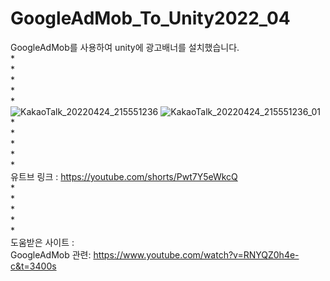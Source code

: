 # GoogleAdMob_To_Unity2022_04
GoogleAdMob를 사용하여 unity에 광고배너를 설치했습니다.     
*                                                
*                                              
*                                              
*                                                 
*                                                 
![KakaoTalk_20220424_215551236](https://user-images.githubusercontent.com/71114491/164978522-8b1734eb-5fe9-43d5-a114-3545136c2ac6.jpg)
![KakaoTalk_20220424_215551236_01](https://user-images.githubusercontent.com/71114491/164978527-79061828-446c-4374-998b-9b9be7f30179.jpg)
*                                                
*                                              
*                                              
*                                                 
*                                                 
유트브 링크 : https://youtube.com/shorts/Pwt7Y5eWkcQ              
*                                                 
*                                                 
*                                                 
*                                                 
*                                                 
도움받은 사이트 :                                           
GoogleAdMob 관련: https://www.youtube.com/watch?v=RNYQZ0h4e-c&t=3400s               
